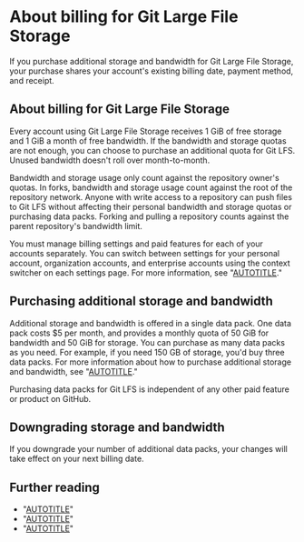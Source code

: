 # About billing for Git Large File Storage

If you purchase additional storage and bandwidth for Git Large File Storage, your purchase shares your account's existing billing date, payment method, and receipt.

## About billing for Git Large File Storage

Every account using Git Large File Storage receives 1 GiB of free storage and 1 GiB a month of free bandwidth. If the bandwidth and storage quotas are not enough, you can choose to purchase an additional quota for Git LFS. Unused bandwidth doesn't roll over month-to-month.

Bandwidth and storage usage only count against the repository owner's quotas. In forks, bandwidth and storage usage count against the root of the repository network. Anyone with write access to a repository can push files to Git LFS without affecting their personal bandwidth and storage quotas or purchasing data packs. Forking and pulling a repository counts against the parent repository's bandwidth limit.

You must manage billing settings and paid features for each of your accounts separately. You can switch between settings for your personal account, organization accounts, and enterprise accounts using the context switcher on each settings page. For more information, see "[AUTOTITLE](/billing/managing-your-github-billing-settings/about-billing-on-github#switching-between-settings-for-your-different-accounts)."

## Purchasing additional storage and bandwidth

Additional storage and bandwidth is offered in a single data pack. One data pack costs $5 per month, and provides a monthly quota of 50 GiB for bandwidth and 50 GiB for storage. You can purchase as many data packs as you need. For example, if you need 150 GB of storage, you'd buy three data packs. For more information about how to purchase additional storage and bandwidth, see "[AUTOTITLE](/billing/managing-billing-for-git-large-file-storage/upgrading-git-large-file-storage)."

Purchasing data packs for Git LFS is independent of any other paid feature or product on GitHub.

## Downgrading storage and bandwidth

If you downgrade your number of additional data packs, your changes will take effect on your next billing date.

## Further reading

- "[AUTOTITLE](/repositories/working-with-files/managing-large-files/about-git-large-file-storage)"
- "[AUTOTITLE](/repositories/working-with-files/managing-large-files/installing-git-large-file-storage)"
- "[AUTOTITLE](/repositories/working-with-files/managing-large-files/about-storage-and-bandwidth-usage)"
